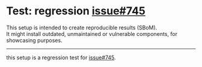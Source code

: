 # Test: regression [issue#745]

This setup is intended to create reproducible results (SBoM).  
It might install outdated, unmaintained or vulnerable components, for showcasing purposes.

----

this setup is a regression test for [issue#745].

[issue#745]: https://github.com/CycloneDX/cyclonedx-webpack-plugin/issues/745#issuecomment-1487012610

